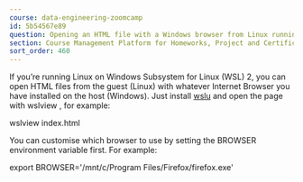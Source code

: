```yaml
---
course: data-engineering-zoomcamp
id: 5b54567e89
question: Opening an HTML file with a Windows browser from Linux running on WSL
section: Course Management Platform for Homeworks, Project and Certificate
sort_order: 460
---
```


If you’re running Linux on Windows Subsystem for Linux (WSL) 2, you can open HTML files from the guest (Linux) with whatever Internet Browser you have installed on the host (Windows). Just install [wslu](https://wslutiliti.es/wslu/install.html) and open the page with wslview <file>, for example:

wslview index.html

You can customise which browser to use by setting the BROWSER environment variable first. For example:

export BROWSER='/mnt/c/Program Files/Firefox/firefox.exe'

